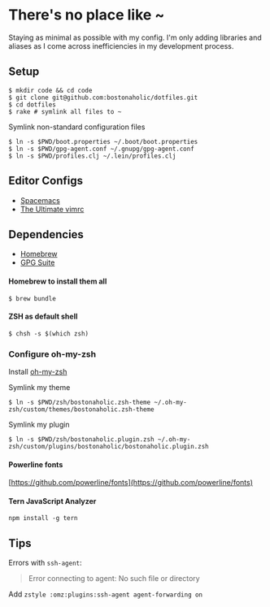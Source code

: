 # There's no place like ~

Staying as minimal as possible with my config. I'm only adding libraries and aliases as I come across inefficiencies in my development process.

## Setup

```
$ mkdir code && cd code
$ git clone git@github.com:bostonaholic/dotfiles.git
$ cd dotfiles
$ rake # symlink all files to ~
```

Symlink non-standard configuration files

```
$ ln -s $PWD/boot.properties ~/.boot/boot.properties
$ ln -s $PWD/gpg-agent.conf ~/.gnupg/gpg-agent.conf
$ ln -s $PWD/profiles.clj ~/.lein/profiles.clj
```

## Editor Configs

- [Spacemacs](https://www.spacemacs.org/)
- [The Ultimate vimrc](https://github.com/amix/vimrc)

## Dependencies

- [Homebrew](https://brew.sh)
- [GPG Suite](https://gpgtools.org/)

#### Homebrew to install them all

```
$ brew bundle
```

#### ZSH as default shell

`$ chsh -s $(which zsh)`

### Configure oh-my-zsh

Install [oh-my-zsh](https://ohmyz.sh/)

Symlink my theme

```
$ ln -s $PWD/zsh/bostonaholic.zsh-theme ~/.oh-my-zsh/custom/themes/bostonaholic.zsh-theme
```

Symlink my plugin

```
$ ln -s $PWD/zsh/bostonaholic.plugin.zsh ~/.oh-my-zsh/custom/plugins/bostonaholic/bostonaholic.plugin.zsh
```

#### Powerline fonts

[https://github.com/powerline/fonts](https://github.com/powerline/fonts)

#### Tern JavaScript Analyzer

`npm install -g tern`

## Tips

Errors with `ssh-agent`:

> Error connecting to agent: No such file or directory

Add `zstyle :omz:plugins:ssh-agent agent-forwarding on`

